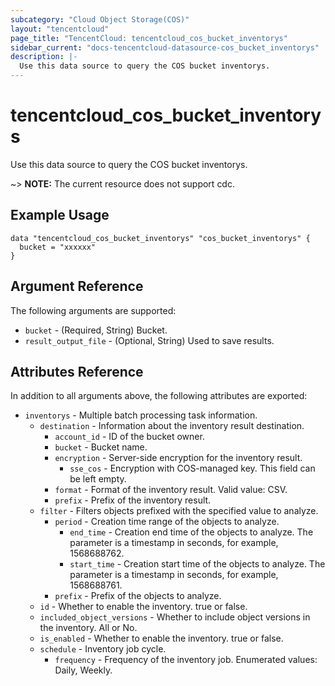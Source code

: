 ```yaml
---
subcategory: "Cloud Object Storage(COS)"
layout: "tencentcloud"
page_title: "TencentCloud: tencentcloud_cos_bucket_inventorys"
sidebar_current: "docs-tencentcloud-datasource-cos_bucket_inventorys"
description: |-
  Use this data source to query the COS bucket inventorys.
---
```


# tencentcloud_cos_bucket_inventorys

Use this data source to query the COS bucket inventorys.

~> **NOTE:** The current resource does not support cdc.

## Example Usage

```hcl
data "tencentcloud_cos_bucket_inventorys" "cos_bucket_inventorys" {
  bucket = "xxxxxx"
}
```

## Argument Reference

The following arguments are supported:

* `bucket` - (Required, String) Bucket.
* `result_output_file` - (Optional, String) Used to save results.

## Attributes Reference

In addition to all arguments above, the following attributes are exported:

* `inventorys` - Multiple batch processing task information.
  * `destination` - Information about the inventory result destination.
    * `account_id` - ID of the bucket owner.
    * `bucket` - Bucket name.
    * `encryption` - Server-side encryption for the inventory result.
      * `sse_cos` - Encryption with COS-managed key. This field can be left empty.
    * `format` - Format of the inventory result. Valid value: CSV.
    * `prefix` - Prefix of the inventory result.
  * `filter` - Filters objects prefixed with the specified value to analyze.
    * `period` - Creation time range of the objects to analyze.
      * `end_time` - Creation end time of the objects to analyze. The parameter is a timestamp in seconds, for example, 1568688762.
      * `start_time` - Creation start time of the objects to analyze. The parameter is a timestamp in seconds, for example, 1568688761.
    * `prefix` - Prefix of the objects to analyze.
  * `id` - Whether to enable the inventory. true or false.
  * `included_object_versions` - Whether to include object versions in the inventory. All or No.
  * `is_enabled` - Whether to enable the inventory. true or false.
  * `schedule` - Inventory job cycle.
    * `frequency` - Frequency of the inventory job. Enumerated values: Daily, Weekly.


